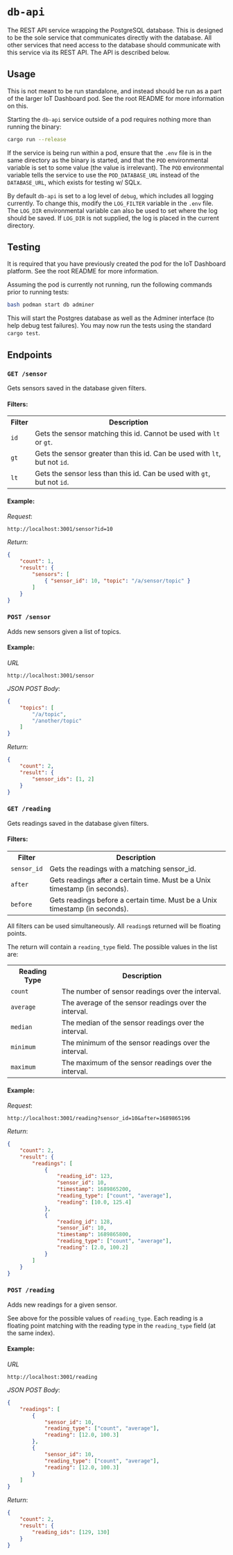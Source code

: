 # `db-api`

The REST API service wrapping the PostgreSQL database. This is designed to be
the sole service that communicates directly with the database. All other
services that need access to the database should communicate with this service
via its REST API. The API is described below.

## Usage

This is not meant to be run standalone, and instead should be run as a part of
the larger IoT Dashboard pod. See the root README for more information on this.

Starting the `db-api` service outside of a pod requires nothing more than
running the binary:

```bash
cargo run --release
```

If the service is being run within a pod, ensure that the `.env` file is in the
same directory as the binary is started, and that the `POD` environmental
variable is set to some value (the value is irrelevant). The `POD`
environmental variable tells the service to use the `POD_DATABASE_URL` instead
of the `DATABASE_URL`, which exists for testing w/ SQLx.

By default `db-api` is set to a log level of `debug`, which includes all
logging currently. To change this, modify the `LOG_FILTER` variable in the
`.env` file. The `LOG_DIR` environmental variable can also be used to set where
the log should be saved. If `LOG_DIR` is not supplied, the log is placed in the
current directory.


## Testing

It is required that you have previously created the pod for the IoT Dashboard
platform. See the root README for more information. 

Assuming the pod is currently not running, run the following commands prior to
running tests:

```bash
bash podman start db adminer
```

This will start the Postgres database as well as the Adminer interface (to help
debug test failures). You may now run the tests using the standard `cargo
test`.

## Endpoints

### `GET /sensor`

Gets sensors saved in the database given filters.

#### Filters:

<table>
    <tr>
        <th>Filter</th>
        <th>Description</th>
    </tr>
    <tr>
        <td><code>id</code></td>
        <td>Gets the sensor matching this id. Cannot be used with <code>lt</code> or <code>gt</code>.</td>
    </tr>
    <tr>
        <td><code>gt</code></td>
        <td>Gets the sensor greater than this id. Can be used with <code>lt</code>, but not <code>id</code>.</td>
    </tr>
    <tr>
        <td><code>lt</code></td>
        <td>Gets the sensor less than this id. Can be used with <code>gt</code>, but not <code>id</code>.</td>
    </tr>
</table>


#### Example:

_Request_:
```
http://localhost:3001/sensor?id=10
```

_Return_:
```json
{
    "count": 1,
    "result": {
        "sensors": [
            { "sensor_id": 10, "topic": "/a/sensor/topic" }
        ]
    }
}
```

### `POST /sensor`

Adds new sensors given a list of topics.

#### Example:


_URL_
```
http://localhost:3001/sensor
```

_JSON POST Body_:
```json
{
    "topics": [
        "/a/topic",
        "/another/topic"
    ]
}
```

_Return_:
```json
{
    "count": 2,
    "result": {
        "sensor_ids": [1, 2]
    }
}
```


### `GET /reading`

Gets readings saved in the database given filters.

#### Filters:

<table>
    <tr>
        <th>Filter</th>
        <th>Description</th>
    </tr>
    <tr>
        <td><code>sensor_id</code></td>
        <td>Gets the readings with a matching sensor_id.</td>
    </tr>
    <tr>
        <td><code>after</code></td>
        <td>Gets readings after a certain time. Must be a Unix timestamp (in seconds).</td>
    </tr>
    <tr>
        <td><code>before</code></td>
        <td>Gets readings before a certain time. Must be a Unix timestamp (in seconds).</td>
    </tr>
</table>

All filters can be used simultaneously. All `reading`s returned will be floating points.

The return will contain a `reading_type` field. The possible values in the list are:

<table>
    <tr>
        <th>Reading Type</th>
        <th>Description</th>
    </tr>
    <tr>
        <td><code>count</code></td>
        <td>The number of sensor readings over the interval.</td>
    </tr>
    <tr>
        <td><code>average</code></td>
        <td>The average of the sensor readings over the interval.</td>
    </tr>
    <tr>
        <td><code>median</code></td>
        <td>The median of the sensor readings over the interval.</td>
    </tr>
    <tr>
        <td><code>minimum</code></td>
        <td>The minimum of the sensor readings over the interval.</td>
    </tr>
    <tr>
        <td><code>maximum</code></td>
        <td>The maximum of the sensor readings over the interval.</td>
    </tr>
</table>


#### Example:

_Request_:
```
http://localhost:3001/reading?sensor_id=10&after=1689865196
```

_Return_:
```json
{
    "count": 2,
    "result": {
        "readings": [
            {
                "reading_id": 123,
                "sensor_id": 10,
                "timestamp": 1689865200,
                "reading_type": ["count", "average"],
                "reading": [10.0, 125.4]
            },
            {
                "reading_id": 128,
                "sensor_id": 10,
                "timestamp": 1689865800,
                "reading_type": ["count", "average"],
                "reading": [2.0, 100.2]
            }
        ]
    }
}
```

### `POST /reading`

Adds new readings for a given sensor.

See above for the possible values of `reading_type`. Each reading is a floating
point matching with the reading type in the `reading_type` field (at the same
index).

#### Example:


_URL_
```
http://localhost:3001/reading
```

_JSON POST Body_:
```json
{
    "readings": [
        {
            "sensor_id": 10,
            "reading_type": ["count", "average"],
            "reading": [12.0, 100.3]
        },
        {
            "sensor_id": 10,
            "reading_type": ["count", "average"],
            "reading": [12.0, 100.3]
        }
    ]
}
```

_Return_:
```json
{
    "count": 2,
    "result": {
        "reading_ids": [129, 130]
    }
}
```
